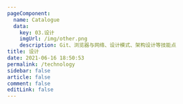 ```yaml
---
pageComponent:
  name: Catalogue
  data:
    key: 03.设计
    imgUrl: /img/other.png
    description: Git、浏览器与网络、设计模式、架构设计等技能点
title: 设计
date: 2021-06-16 18:50:53
permalink: /technology
sidebar: false
article: false
comment: false
editLink: false
---
```

